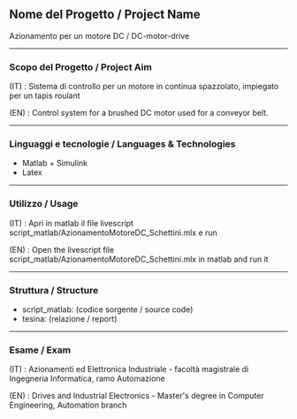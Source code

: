 ## Nome del Progetto / Project Name

Azionamento per un motore DC / DC-motor-drive

---

### Scopo del Progetto / Project Aim

(IT) : Sistema di controllo per un motore in continua spazzolato, impiegato per un tapis roulant 

(EN) : Control system for a brushed DC motor used for a conveyor belt.

---

### Linguaggi e tecnologie / Languages & Technologies

- Matlab + Simulink
- Latex

---

### Utilizzo / Usage

(IT) : Apri in matlab il file livescript script_matlab/AzionamentoMotoreDC_Schettini.mlx e run

(EN) : Open the livescript file script_matlab/AzionamentoMotoreDC_Schettini.mlx in matlab and run it


---

### Struttura / Structure

- script_matlab:  (codice sorgente / source code)
- tesina:         (relazione / report)


---

### Esame / Exam

(IT) : Azionamenti ed Elettronica Industriale - facoltà magistrale di Ingegneria Informatica, ramo Automazione

(EN) : Drives and Industrial Electronics - Master's degree in Computer Engineering, Automation branch
